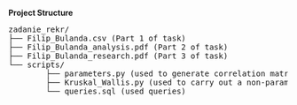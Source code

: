 **Project Structure** 
<pre>
zadanie_rekr/ 
├── Filip_Bulanda.csv (Part 1 of task)
├── Filip_Bulanda_analysis.pdf (Part 2 of task) 
├── Filip_Bulanda_research.pdf (Part 3 of task)  
└── scripts/
        ├── parameters.py (used to generate correlation matrix for data)
        ├── Kruskal_Wallis.py (used to carry out a non-parameter statistical test)
        └── queries.sql (used queries)
</pre>
